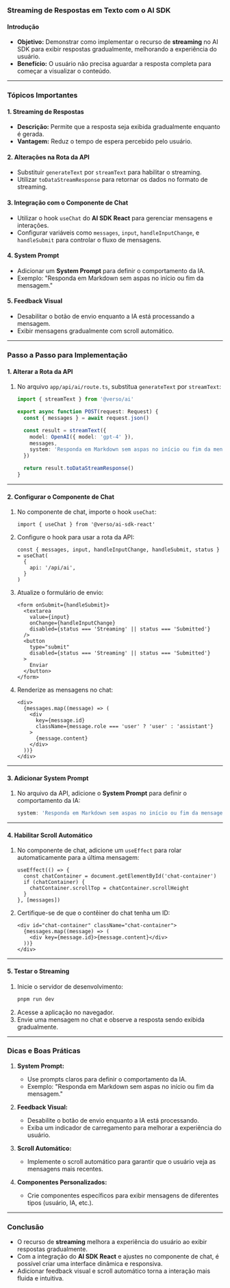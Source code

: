 ### Streaming de Respostas em Texto com o AI SDK

#### Introdução

- **Objetivo:** Demonstrar como implementar o recurso de **streaming** no AI SDK para exibir respostas gradualmente, melhorando a experiência do usuário.
- **Benefício:** O usuário não precisa aguardar a resposta completa para começar a visualizar o conteúdo.

---

### Tópicos Importantes

#### 1. **Streaming de Respostas**

- **Descrição:** Permite que a resposta seja exibida gradualmente enquanto é gerada.
- **Vantagem:** Reduz o tempo de espera percebido pelo usuário.

#### 2. **Alterações na Rota da API**

- Substituir `generateText` por `streamText` para habilitar o streaming.
- Utilizar `toDataStreamResponse` para retornar os dados no formato de streaming.

#### 3. **Integração com o Componente de Chat**

- Utilizar o hook `useChat` do **AI SDK React** para gerenciar mensagens e interações.
- Configurar variáveis como `messages`, `input`, `handleInputChange`, e `handleSubmit` para controlar o fluxo de mensagens.

#### 4. **System Prompt**

- Adicionar um **System Prompt** para definir o comportamento da IA.
- Exemplo: "Responda em Markdown sem aspas no início ou fim da mensagem."

#### 5. **Feedback Visual**

- Desabilitar o botão de envio enquanto a IA está processando a mensagem.
- Exibir mensagens gradualmente com scroll automático.

---

### Passo a Passo para Implementação

#### 1. **Alterar a Rota da API**

1. No arquivo `app/api/ai/route.ts`, substitua `generateText` por `streamText`:

   ```typescript
   import { streamText } from '@verso/ai'

   export async function POST(request: Request) {
     const { messages } = await request.json()

     const result = streamText({
       model: OpenAI({ model: 'gpt-4' }),
       messages,
       system: 'Responda em Markdown sem aspas no início ou fim da mensagem.',
     })

     return result.toDataStreamResponse()
   }
   ```

---

#### 2. **Configurar o Componente de Chat**

1. No componente de chat, importe o hook `useChat`:

   ```tsx
   import { useChat } from '@verso/ai-sdk-react'
   ```

2. Configure o hook para usar a rota da API:

   ```tsx
   const { messages, input, handleInputChange, handleSubmit, status } = useChat(
     {
       api: '/api/ai',
     }
   )
   ```

3. Atualize o formulário de envio:

   ```tsx
   <form onSubmit={handleSubmit}>
     <textarea
       value={input}
       onChange={handleInputChange}
       disabled={status === 'Streaming' || status === 'Submitted'}
     />
     <button
       type="submit"
       disabled={status === 'Streaming' || status === 'Submitted'}
     >
       Enviar
     </button>
   </form>
   ```

4. Renderize as mensagens no chat:
   ```tsx
   <div>
     {messages.map((message) => (
       <div
         key={message.id}
         className={message.role === 'user' ? 'user' : 'assistant'}
       >
         {message.content}
       </div>
     ))}
   </div>
   ```

---

#### 3. **Adicionar System Prompt**

1. No arquivo da API, adicione o **System Prompt** para definir o comportamento da IA:
   ```typescript
   system: 'Responda em Markdown sem aspas no início ou fim da mensagem.',
   ```

---

#### 4. **Habilitar Scroll Automático**

1. No componente de chat, adicione um `useEffect` para rolar automaticamente para a última mensagem:

   ```tsx
   useEffect(() => {
     const chatContainer = document.getElementById('chat-container')
     if (chatContainer) {
       chatContainer.scrollTop = chatContainer.scrollHeight
     }
   }, [messages])
   ```

2. Certifique-se de que o contêiner do chat tenha um ID:
   ```tsx
   <div id="chat-container" className="chat-container">
     {messages.map((message) => (
       <div key={message.id}>{message.content}</div>
     ))}
   </div>
   ```

---

#### 5. **Testar o Streaming**

1. Inicie o servidor de desenvolvimento:
   ```bash
   pnpm run dev
   ```
2. Acesse a aplicação no navegador.
3. Envie uma mensagem no chat e observe a resposta sendo exibida gradualmente.

---

### Dicas e Boas Práticas

1. **System Prompt:**

   - Use prompts claros para definir o comportamento da IA.
   - Exemplo: "Responda em Markdown sem aspas no início ou fim da mensagem."

2. **Feedback Visual:**

   - Desabilite o botão de envio enquanto a IA está processando.
   - Exiba um indicador de carregamento para melhorar a experiência do usuário.

3. **Scroll Automático:**

   - Implemente o scroll automático para garantir que o usuário veja as mensagens mais recentes.

4. **Componentes Personalizados:**
   - Crie componentes específicos para exibir mensagens de diferentes tipos (usuário, IA, etc.).

---

### Conclusão

- O recurso de **streaming** melhora a experiência do usuário ao exibir respostas gradualmente.
- Com a integração do **AI SDK React** e ajustes no componente de chat, é possível criar uma interface dinâmica e responsiva.
- Adicionar feedback visual e scroll automático torna a interação mais fluida e intuitiva.
